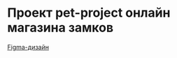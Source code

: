 # Проект pet-project онлайн магазина замков

[Figma-дизайн](https://www.figma.com/file/F3hGqySdYVV2jb2WedyMAE/%D0%9C%D0%B0%D0%B3%D0%B0%D0%B7%D0%B8%D0%BD-%D0%B7%D0%B0%D0%BC%D0%BA%D0%BE%D0%B2?node-id=52%3A1149)

